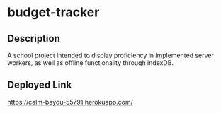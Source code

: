 # budget-tracker

## Description
A school project intended to display proficiency in implemented server workers, as well as offline functionality through indexDB. 

## Deployed Link 
https://calm-bayou-55791.herokuapp.com/
